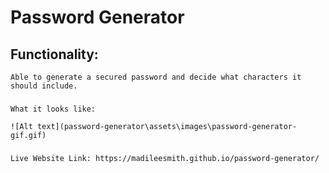 # Password Generator 

## Functionality: 
    Able to generate a secured password and decide what characters it should include.

### 
    What it looks like:

    ![Alt text](password-generator\assets\images\password-generator-gif.gif)


###
    Live Website Link: https://madileesmith.github.io/password-generator/



